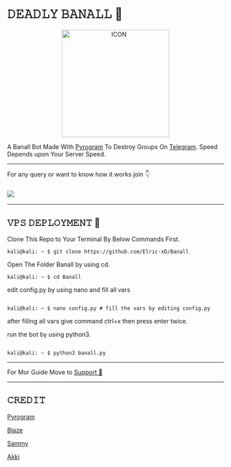 # 𝙳𝙴𝙰𝙳𝙻𝚈 𝙱𝙰𝙽𝙰𝙻𝙻 🚫

<p align="center"><img src="https://telegra.ph/file/3cdb65b6d72babdb39941.jpg" alt="ICON" width="250" height="250"/></p>

A Banall Bot Made With [Pyrogram](https://docs.pyrogram.org/)  To Destroy Groups On [Telegram](https://telegram.org/).
Speed Depends upon Your Server Speed.

______________________________

For any query or want to know how it works join 👇
### <a href="https://t.me/TheDeadlyBots"><img src="https://telegra.ph/file/8ef5ff8acca6c6e4c7dd7.jpg?logo=Telegram"></a>

______________________________

## 𝚅𝙿𝚂 𝙳𝙴𝙿𝙻𝙾𝚈𝙼𝙴𝙽𝚃 🚀

Clone This Repo to Your Terminal By Below Commands First.

```console
kali@kali: ~ $ git clone https://github.com/Elric-xD/Banall
```


Open The Folder Banall by using cd.

``` console
kali@kali: ~ $ cd Banall

```


edit config.py by using nano and fill all vars 

```console

kali@kali: ~ $ nano config.py # fill the vars by editing config.py

```

after filling all vars give command ctrl+x then press enter twice.

run the bot by using python3.
 
```console

kali@kali: ~ $ python3 banall.py

```
______________________________

For Mor Guide Move to [Support 🚨](https://t.me/TheDeadlyBots)

______________________________

## 𝙲𝚁𝙴𝙳𝙸𝚃 

[Pyrogram](https://www.pyrogram.org)

[Blaze](https://t.me/Elric_xD)

[Sammy](https://t.me/SonOfTyagi)

[Akki](https://t.me/GodFatherAkki)
